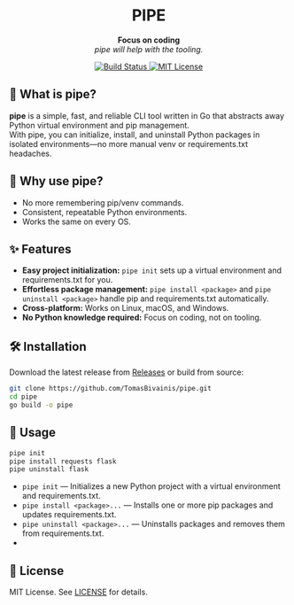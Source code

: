 <h1 align="center">
  PIPE
</h1>

<p align="center">
  <strong>Focus on coding</strong><br>
  <em>pipe will help with the tooling.</em>
</p>

<p align="center">
  <a href="https://github.com/TomasBivainis/pipe/actions/workflows/test.yml">
    <img src="https://github.com/TomasBivainis/pipe/actions/workflows/test.yml/badge.svg" alt="Build Status" />
  </a>
  <a href="https://github.com/TomasBivainis/pipe/blob/main/LICENSE">
    <img src="https://img.shields.io/badge/license-MIT-blue.svg" alt="MIT License" />
  </a>
</p>

## 🚀 What is pipe?

**pipe** is a simple, fast, and reliable CLI tool written in Go that abstracts away Python virtual environment and pip management.  
With pipe, you can initialize, install, and uninstall Python packages in isolated environments—no more manual venv or requirements.txt headaches.

## 🤔 Why use pipe?

- No more remembering pip/venv commands.
- Consistent, repeatable Python environments.
- Works the same on every OS.

## ✨ Features

- **Easy project initialization:** `pipe init` sets up a virtual environment and requirements.txt for you.
- **Effortless package management:** `pipe install <package>` and `pipe uninstall <package>` handle pip and requirements.txt automatically.
- **Cross-platform:** Works on Linux, macOS, and Windows.
- **No Python knowledge required:** Focus on coding, not on tooling.

## 🛠️ Installation

Download the latest release from [Releases](https://github.com/TomasBivainis/pipe/releases) or build from source:

```sh
git clone https://github.com/TomasBivainis/pipe.git
cd pipe
go build -o pipe
```

## 🚦 Usage

```sh
pipe init
pipe install requests flask
pipe uninstall flask
```

- `pipe init` — Initializes a new Python project with a virtual environment and requirements.txt.
- `pipe install <package>...` — Installs one or more pip packages and updates requirements.txt.
- `pipe uninstall <package>...` — Uninstalls packages and removes them from requirements.txt.
-

## 📄 License

MIT License. See [LICENSE](https://github.com/TomasBivainis/pipe/blob/main/LICENSE) for details.
